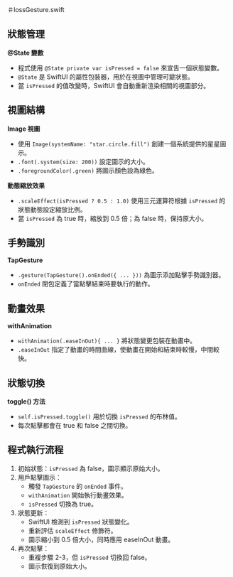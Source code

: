 
＃lossGesture.swift 

## 狀態管理

**@State 變數**
- 程式使用 `@State private var isPressed = false` 來宣告一個狀態變數。
- `@State` 是 SwiftUI 的屬性包裝器，用於在視圖中管理可變狀態。
- 當 `isPressed` 的值改變時，SwiftUI 會自動重新渲染相關的視圖部分。

## 視圖結構

**Image 視圖**
- 使用 `Image(systemName: "star.circle.fill")` 創建一個系統提供的星星圖示。
- `.font(.system(size: 200))` 設定圖示的大小。
- `.foregroundColor(.green)` 將圖示顏色設為綠色。

**動態縮放效果**
- `.scaleEffect(isPressed ? 0.5 : 1.0)` 使用三元運算符根據 `isPressed` 的狀態動態設定縮放比例。
- 當 `isPressed` 為 true 時，縮放到 0.5 倍；為 false 時，保持原大小。

## 手勢識別

**TapGesture**
- `.gesture(TapGesture().onEnded({ ... }))` 為圖示添加點擊手勢識別器。
- `onEnded` 閉包定義了當點擊結束時要執行的動作。

## 動畫效果

**withAnimation**
- `withAnimation(.easeInOut){ ... }` 將狀態變更包裝在動畫中。
- `.easeInOut` 指定了動畫的時間曲線，使動畫在開始和結束時較慢，中間較快。

## 狀態切換

**toggle() 方法**
- `self.isPressed.toggle()` 用於切換 `isPressed` 的布林值。
- 每次點擊都會在 true 和 false 之間切換。

## 程式執行流程

1. 初始狀態：`isPressed` 為 false，圖示顯示原始大小。
2. 用戶點擊圖示：
   - 觸發 `TapGesture` 的 `onEnded` 事件。
   - `withAnimation` 開始執行動畫效果。
   - `isPressed` 切換為 true。
3. 狀態更新：
   - SwiftUI 檢測到 `isPressed` 狀態變化。
   - 重新評估 `scaleEffect` 修飾符。
   - 圖示縮小到 0.5 倍大小，同時應用 easeInOut 動畫。
4. 再次點擊：
   - 重複步驟 2-3，但 `isPressed` 切換回 false。
   - 圖示恢復到原始大小。
